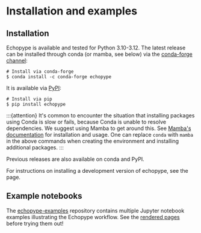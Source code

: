 # Installation and examples

## Installation

Echopype is available and tested for Python 3.10-3.12. The latest release can be installed through conda (or mamba, see below) via the [conda-forge channel](https://anaconda.org/conda-forge/echopype):
```shell
# Install via conda-forge
$ conda install -c conda-forge echopype
```

It is available via [PyPI](https://pypi.org/project/echopype):
```shell
# Install via pip
$ pip install echopype
```

:::{attention}
It's common to encounter the situation that installing packages using Conda is slow or fails,
because Conda is unable to resolve dependencies.
We suggest using Mamba to get around this.
See [Mamba's documentation](https://mamba.readthedocs.io/en/latest/) for installation and usage.
One can replace `conda` with `mamba` in the above commands when creating the environment and installing additional packages.
:::

Previous releases are also available on conda and PyPI.

For instructions on installing a development version of echopype,
see the [](contrib_setup) page.


## Example notebooks

The [echopype-examples](https://github.com/OSOceanAcoustics/echopype-examples) repository contains multiple Jupyter notebook examples illustrating the Echopype workflow. See the [rendered pages](https://echopype-examples.readthedocs.io/) before trying them out!
